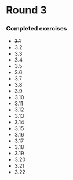 # Round 3

### Completed exercises


* ~~3.1~~
* 3.2
* 3.3
* 3.4
* 3.5
* 3.6
* 3.7
* 3.8
* 3.9
* 3.10
* 3.11
* 3.12
* 3.13
* 3.14
* 3.15
* 3.16
* 3.17
* 3.18
* 3.19
* 3.20
* 3.21
* 3.22
